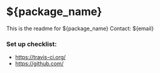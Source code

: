 
# ${package_name}

This is the readme for ${package_name}
Contact: ${email}

### Set up checklist:

 * https://travis-ci.org/
 * https://github.com/
